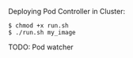 
Deploying Pod Controller in Cluster:

```
$ chmod +x run.sh
$ ./run.sh my_image
```


TODO: 
Pod watcher

